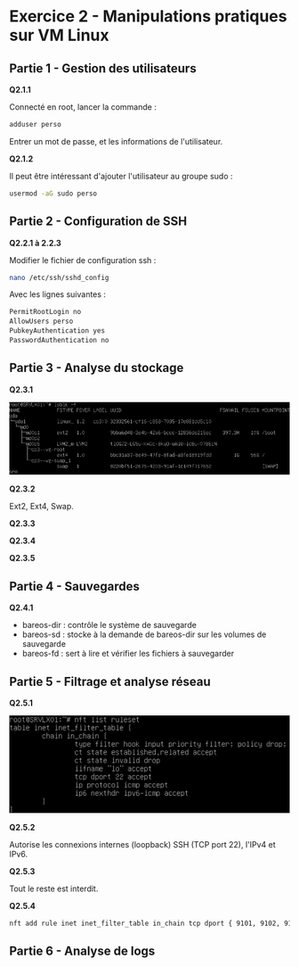 # Exercice 2 - Manipulations pratiques sur VM Linux

## Partie 1 - Gestion des utilisateurs

**Q2.1.1**

Connecté en root, lancer la commande :

```bash
adduser perso
```

Entrer un mot de passe, et les informations de l'utilisateur.

**Q2.1.2**

Il peut être intéressant d'ajouter l'utilisateur au groupe sudo :

```bash
usermod -aG sudo perso
```

## Partie 2 - Configuration de SSH

**Q2.2.1 à 2.2.3**

Modifier le fichier de configuration ssh :

```bash
nano /etc/ssh/sshd_config
```

Avec les lignes suivantes :

```bash
PermitRootLogin no
AllowUsers perso
PubkeyAuthentication yes
PasswordAuthentication no
```

## Partie 3 - Analyse du stockage

**Q2.3.1**

![Systèmes de fichiers montés](Ressources/ex2/mounted_fs.png)

**Q2.3.2**

Ext2, Ext4, Swap.

**Q2.3.3**

**Q2.3.4**

**Q2.3.5**

## Partie 4 - Sauvegardes

**Q2.4.1**

* bareos-dir : contrôle le système de sauvegarde
* bareos-sd : stocke à la demande de bareos-dir sur les volumes de sauvegarde
* bareos-fd : sert à lire et vérifier les fichiers à sauvegarder

## Partie 5 - Filtrage et analyse réseau

**Q2.5.1**

![Règles netfilter](Ressources/ex2/nft_rules.png)

**Q2.5.2**

Autorise les connexions internes (loopback) SSH (TCP port 22), l'IPv4 et IPv6.

**Q2.5.3**

Tout le reste est interdit.

**Q2.5.4**

```bash
nft add rule inet inet_filter_table in_chain tcp dport { 9101, 9102, 9103 } accept
```

## Partie 6 - Analyse de logs

